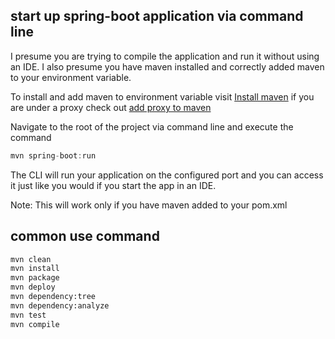 
## start up spring-boot application via command line

I presume you are trying to compile the application and run it without using an IDE. I also presume you have maven installed and correctly added maven to your environment variable.

To install and add maven to environment variable visit [Install maven](https://www.mkyong.com/maven/how-to-install-maven-in-windows/) if you are under a proxy check out [add proxy to maven](https://stackoverflow.com/a/47175285/8149916)

Navigate to the root of the project via command line and execute the command

```java
mvn spring-boot:run
```

The CLI will run your application on the configured port and you can access it just like you would if you start the app in an IDE.

Note: This will work only if you have maven added to your pom.xml

## common use command

```bash
mvn clean
mvn install
mvn package
mvn deploy
mvn dependency:tree
mvn dependency:analyze
mvn test
mvn compile
```